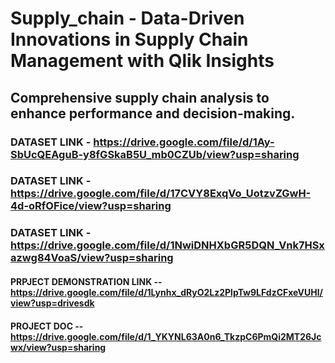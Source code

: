 # Supply_chain - Data-Driven Innovations in Supply Chain Management with Qlik Insights
## Comprehensive supply chain analysis to enhance performance and decision-making.

### DATASET LINK - **https://drive.google.com/file/d/1Ay-SbUcQEAguB-y8fGSkaB5U_mb0CZUb/view?usp=sharing**
### DATASET LINK - **https://drive.google.com/file/d/17CVY8ExqVo_UotzvZGwH-4d-oRfOFice/view?usp=sharing**
### DATASET LINK - **https://drive.google.com/file/d/1NwiDNHXbGR5DQN_Vnk7HSxazwg84VoaS/view?usp=sharing**

####   PRPJECT DEMONSTRATION LINK -- **https://drive.google.com/file/d/1Lynhx_dRyO2Lz2PlpTw9LFdzCFxeVUHl/view?usp=drivesdk**      

####  PROJECT DOC -- **https://drive.google.com/file/d/1_YKYNL63A0n6_TkzpC6PmQi2MT26Jcwx/view?usp=sharing**
